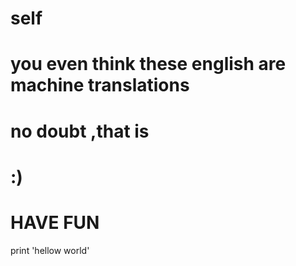 # 
# self
# you even think these english are machine translations
# no doubt ,that is
#  :)
#  HAVE FUN
print 'hellow world'
